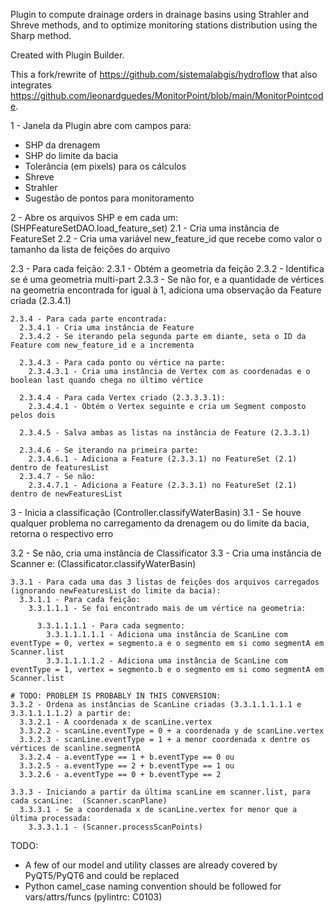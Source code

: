 Plugin to compute drainage orders in drainage basins using Strahler and Shreve methods, and to optimize monitoring stations distribution using the Sharp method.

Created with Plugin Builder.

This a fork/rewrite of https://github.com/sistemalabgis/hydroflow that also integrates https://github.com/leonardguedes/MonitorPoint/blob/main/MonitorPointcode.

1 - Janela da Plugin abre com campos para:
 - SHP da drenagem
 - SHP do limite da bacia
 - Tolerância (em pixels) para os cálculos
 - Shreve
 - Strahler
 - Sugestão de pontos para monitoramento

2 - Abre os arquivos SHP e em cada um:  (SHPFeatureSetDAO.load_feature_set)
  2.1 - Cria uma instância de FeatureSet
  2.2 - Cria uma variável new_feature_id que recebe como valor o tamanho da lista de feições do arquivo

  2.3 - Para cada feição:
    2.3.1 - Obtém a geometria da feição
    2.3.2 - Identifica se é uma geometria multi-part
    2.3.3 - Se não for, e a quantidade de vértices na geometria encontrada for igual à 1, adiciona uma observação da Feature criada (2.3.4.1)

    2.3.4 - Para cada parte encontrada:
      2.3.4.1 - Cria uma instância de Feature
      2.3.4.2 - Se iterando pela segunda parte em diante, seta o ID da Feature com new_feature_id e a incrementa

      2.3.4.3 - Para cada ponto ou vértice na parte:
        2.3.4.3.1 - Cria uma instância de Vertex com as coordenadas e o boolean last quando chega no último vértice

      2.3.4.4 - Para cada Vertex criado (2.3.3.3.1):
        2.3.4.4.1 - Obtém o Vertex seguinte e cria um Segment composto pelos dois

      2.3.4.5 - Salva ambas as listas na instância de Feature (2.3.3.1)

      2.3.4.6 - Se iterando na primeira parte:
        2.3.4.6.1 - Adiciona a Feature (2.3.3.1) no FeatureSet (2.1) dentro de featuresList
      2.3.4.7 - Se não:
        2.3.4.7.1 - Adiciona a Feature (2.3.3.1) no FeatureSet (2.1) dentro de newFeaturesList

3 - Inicia a classificação (Controller.classifyWaterBasin)
  3.1 - Se houve qualquer problema no carregamento da drenagem ou do limite da bacia, retorna o respectivo erro

  3.2 - Se não, cria uma instância de Classificator
  3.3 - Cria uma instância de Scanner e:  (Classificator.classifyWaterBasin)

    3.3.1 - Para cada uma das 3 listas de feições dos arquivos carregados (ignorando newFeaturesList do limite da bacia):
      3.3.1.1 - Para cada feição:
        3.3.1.1.1 - Se foi encontrado mais de um vértice na geometria:

          3.3.1.1.1.1 - Para cada segmento:
            3.3.1.1.1.1.1 - Adiciona uma instância de ScanLine com eventType = 0, vertex = segmento.a e o segmento em si como segmentA em Scanner.list
            3.3.1.1.1.1.2 - Adiciona uma instância de ScanLine com eventType = 1, vertex = segmento.b e o segmento em si como segmentA em Scanner.list

    # TODO: PROBLEM IS PROBABLY IN THIS CONVERSION:
    3.3.2 - Ordena as instâncias de ScanLine criadas (3.3.1.1.1.1.1 e 3.3.1.1.1.1.2) a partir de:
      3.3.2.1 - A coordenada x de scanLine.vertex
      3.3.2.2 - scanLine.eventType = 0 + a coordenada y de scanLine.vertex
      3.3.2.3 - scanLine.eventType = 1 + a menor coordenada x dentre os vértices de scanline.segmentA
      3.3.2.4 - a.eventType == 1 + b.eventType == 0 ou
      3.3.2.5 - a.eventType == 2 + b.eventType == 1 ou
      3.3.2.6 - a.eventType == 0 + b.eventType == 2

    3.3.3 - Iniciando a partir da última scanLine em scanner.list, para cada scanLine:  (Scanner.scanPlane)
      3.3.3.1 - Se a coordenada x de scanLine.vertex for menor que a última processada:
        3.3.3.1.1 - (Scanner.processScanPoints)


TODO:
- A few of our model and utility classes are already covered by PyQT5/PyQT6 and could be replaced
- Python camel_case naming convention should be followed for vars/attrs/funcs (pylintrc: C0103)
